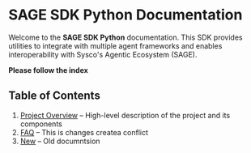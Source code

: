 # SAGE SDK Python Documentation

Welcome to the **SAGE SDK Python** documentation. This SDK provides utilities to integrate with multiple agent frameworks and enables interoperability with Sysco's Agentic Ecosystem (SAGE).

**Please follow the index**

## Table of Contents

1. [Project Overview](project-overview.md) – High-level description of the project and its components     
2. [FAQ](faq.md) – This is changes createa  conflict
3. [New](new.md) – Old documntsion

